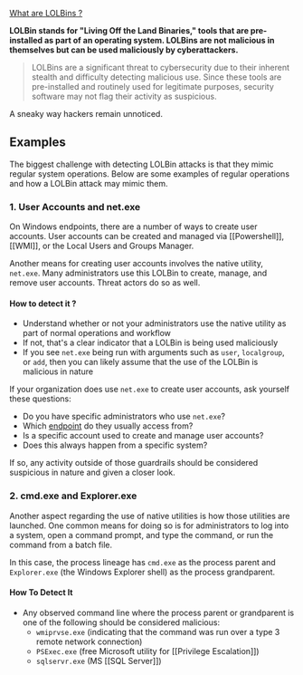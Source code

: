 [What are LOLBins ?](https://www-huntress-com.translate.goog/blog/detecting-malicious-use-of-lolbins?_x_tr_sl=en&_x_tr_tl=fr&_x_tr_hl=fr&_x_tr_pto=rq)

**LOLBin stands for "Living Off the Land Binaries," tools that are pre-installed as part of an operating system. LOLBins are not malicious in themselves but can be used maliciously by cyberattackers.**

> LOLBins are a significant threat to cybersecurity due to their inherent stealth and difficulty detecting malicious use. Since these tools are pre-installed and routinely used for legitimate purposes, security software may not flag their activity as suspicious.

A sneaky way hackers remain unnoticed.

## Examples

The biggest challenge with detecting LOLBin attacks is that they mimic regular system operations. Below are some examples of regular operations and how a LOLBin attack may mimic them.

### 1. User Accounts and net.exe

On Windows endpoints, there are a number of ways to create user accounts. User accounts can be created and managed via [[Powershell]], [[WMI]], or the Local Users and Groups Manager.

Another means for creating user accounts involves the native utility, `net.exe`. Many administrators use this LOLBin to create, manage, and remove user accounts. Threat actors do so as well.

#### How to detect it ?

- Understand whether or not your administrators use the native utility as part of normal operations and workflow
- If not, that's a clear indicator that a LOLBin is being used maliciously
- If you see `net.exe` being run with arguments such as `user`, `localgroup`, or `add`, then you can likely assume that the use of the LOLBin is malicious in nature

If your organization does use `net.exe` to create user accounts, ask yourself these questions:

- Do you have specific administrators who use `net.exe`?
- Which [endpoint](https://www-huntress-com.translate.goog/defenders-handbooks/endpoint-detection-and-response?_x_tr_sl=en&_x_tr_tl=fr&_x_tr_hl=fr&_x_tr_pto=rq) do they usually access from?
- Is a specific account used to create and manage user accounts?
- Does this always happen from a specific system?

If so, any activity outside of those guardrails should be considered suspicious in nature and given a closer look.

### 2. cmd.exe and Explorer.exe

Another aspect regarding the use of native utilities is how those utilities are launched. One common means for doing so is for administrators to log into a system, open a command prompt, and type the command, or run the command from a batch file.

In this case, the process lineage has `cmd.exe` as the process parent and `Explorer.exe` (the Windows Explorer shell) as the process grandparent.

#### How To Detect It

- Any observed command line where the process parent or grandparent is one of the following should be considered malicious:
    - `wmiprvse.exe` (indicating that the command was run over a type 3 remote network connection)
    - `PSExec.exe` (free Microsoft utility for [[Privilege Escalation]])
    - `sqlservr.exe` (MS [[SQL Server]])
